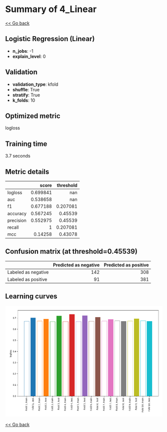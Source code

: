 # Summary of 4_Linear

[<< Go back](../README.md)


## Logistic Regression (Linear)
- **n_jobs**: -1
- **explain_level**: 0

## Validation
 - **validation_type**: kfold
 - **shuffle**: True
 - **stratify**: True
 - **k_folds**: 10

## Optimized metric
logloss

## Training time

3.7 seconds

## Metric details
|           |    score |   threshold |
|:----------|---------:|------------:|
| logloss   | 0.699841 |  nan        |
| auc       | 0.538658 |  nan        |
| f1        | 0.677188 |    0.207081 |
| accuracy  | 0.567245 |    0.45539  |
| precision | 0.552975 |    0.45539  |
| recall    | 1        |    0.207081 |
| mcc       | 0.14258  |    0.43078  |


## Confusion matrix (at threshold=0.45539)
|                     |   Predicted as negative |   Predicted as positive |
|:--------------------|------------------------:|------------------------:|
| Labeled as negative |                     142 |                     308 |
| Labeled as positive |                      91 |                     381 |

## Learning curves
![Learning curves](learning_curves.png)

[<< Go back](../README.md)
